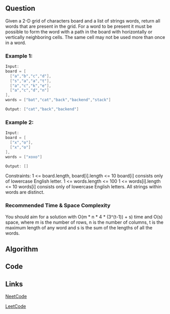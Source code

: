## Question
Given a 2-D grid of characters board and a list of strings words, return all words that are present in the grid.
For a word to be present it must be possible to form the word with a path in the board with horizontally or vertically neighboring cells. The same cell may not be used more than once in a word.
### Example 1:



```java
Input:
board = [
  ["a","b","c","d"],
  ["s","a","a","t"],
  ["a","c","k","e"],
  ["a","c","d","n"]
],
words = ["bat","cat","back","backend","stack"]

Output: ["cat","back","backend"]

```
### Example 2:



```java
Input:
board = [
  ["x","o"],
  ["x","o"]
],
words = ["xoxo"]

Output: []

```
Constraints:
1 <= board.length, board[i].length <= 10
board[i] consists only of lowercase English letter.
1 <= words.length <= 100
1 <= words[i].length <= 10
words[i] consists only of lowercase English letters.
All strings within words are distinct.


### Recommended Time & Space Complexity

You should aim for a solution with O(m * n * 4 * (3^(t-1)) + s) time and O(s) space, where m is the number of rows, n is the number of columns, t is the maximum length of any word and s is the sum of the lengths of all the words.






## Algorithm

## Code

## Links

[NeetCode](https://neetcode.io/problems/search-for-word-ii)

[LeetCode](https://leetcode.com/problems/search-for-word-ii)
